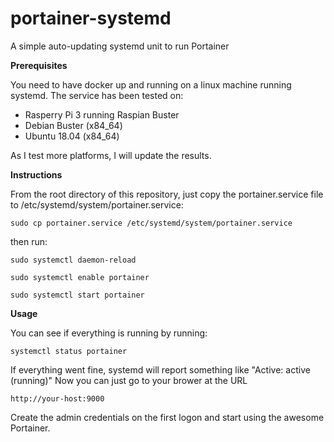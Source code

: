 # portainer-systemd

A simple auto-updating systemd unit to run Portainer


**Prerequisites**

You need to have docker up and running on a linux machine running systemd.
The service has been tested on:

 - Rasperry Pi 3 running Raspian Buster
 - Debian Buster (x84_64)
 - Ubuntu 18.04 (x84_64)

As I test more platforms, I will update the results.


**Instructions**

From the root directory of this repository, just copy the portainer.service file to /etc/systemd/system/portainer.service:

`sudo cp portainer.service /etc/systemd/system/portainer.service`

then run:

`sudo systemctl daemon-reload`

`sudo systemctl enable portainer`

`sudo systemctl start portainer`


**Usage**

You can see if everything is running by running:

`systemctl status portainer`

If everything went fine, systemd will report something like "Active: active (running)" Now you can just go to your brower at the URL

    http://your-host:9000

Create the admin credentials on the first logon and start using the awesome Portainer.
